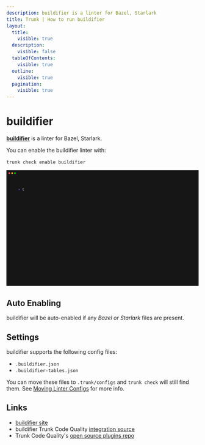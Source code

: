 ```yaml
---
description: buildifier is a linter for Bazel, Starlark
title: Trunk | How to run buildifier
layout:
  title:
    visible: true
  description:
    visible: false
  tableOfContents:
    visible: true
  outline:
    visible: true
  pagination:
    visible: true
---
```


# buildifier

[**buildifier**](https://github.com/bazelbuild/buildtools/blob/master/buildifier/README.md) is a linter for Bazel, Starlark.

You can enable the buildifier linter with:

```shell
trunk check enable buildifier
```
![buildifier example output](/.gitbook/assets/buildifier.gif)
## Auto Enabling

buildifier will be auto-enabled if any *Bazel or Starlark* files are present.

## Settings

buildifier supports the following config files:
* `.buildifier.json`
* `.buildifier-tables.json`

You can move these files to `.trunk/configs` and `trunk check` will still find them. See [Moving Linter Configs](..#moving-linter-configs) for more info.




## Links

- [buildifier site](https://github.com/bazelbuild/buildtools/blob/master/buildifier/README.md)
- buildifier Trunk Code Quality [integration source](https://github.com/trunk-io/plugins/tree/main/linters/buildifier)
- Trunk Code Quality's [open source plugins repo](https://github.com/trunk-io/plugins/tree/main)

